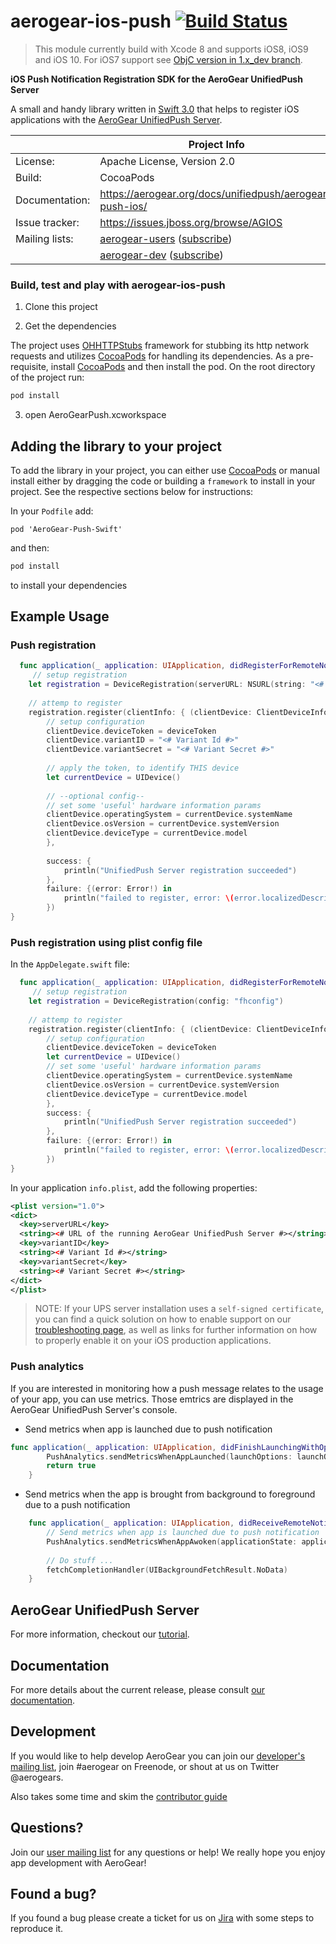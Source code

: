 # aerogear-ios-push [![Build Status](https://travis-ci.org/aerogear/aerogear-ios-push.png)](https://travis-ci.org/aerogear/aerogear-ios-push)

> This module currently build with Xcode 8 and supports iOS8, iOS9 and iOS 10.
> For iOS7 support see [ObjC version in 1.x_dev branch](https://github.com/aerogear/aerogear-ios-push/tree/1.x_dev).

**iOS Push Notification Registration SDK for the AeroGear UnifiedPush Server**

A small and handy library written in [Swift 3.0](https://developer.apple.com/swift/) that helps to register iOS applications with the [AeroGear UnifiedPush Server](https://github.com/aerogear/aerogear-unified-push-server).

|                 | Project Info  |
| --------------- | ------------- |
| License:        | Apache License, Version 2.0  |
| Build:          | CocoaPods  |
| Documentation:  | https://aerogear.org/docs/unifiedpush/aerogear-push-ios/ |
| Issue tracker:  | https://issues.jboss.org/browse/AGIOS  |
| Mailing lists:  | [aerogear-users](http://aerogear-users.1116366.n5.nabble.com/) ([subscribe](https://lists.jboss.org/mailman/listinfo/aerogear-users))  |
|                 | [aerogear-dev](http://aerogear-dev.1069024.n5.nabble.com/) ([subscribe](https://lists.jboss.org/mailman/listinfo/aerogear-dev))  |

### Build, test and play with aerogear-ios-push

1. Clone this project

2. Get the dependencies

The project uses [OHHTTPStubs](https://github.com/AliSoftware/OHHTTPStubs) framework for stubbing its http network requests and utilizes [CocoaPods](http://cocoapods.org) for handling its dependencies. As a pre-requisite, install [CocoaPods](https://guides.cocoapods.org/using/getting-started.html) and then install the pod. On the root directory of the project run:
```bash
pod install
```
3. open AeroGearPush.xcworkspace

## Adding the library to your project 
To add the library in your project, you can either use [CocoaPods](http://cocoapods.org) or manual install either by dragging the code or building a ```framework``` to install in your project. See the respective sections below for instructions:

In your ```Podfile``` add:

```
pod 'AeroGear-Push-Swift'
```

and then:

```bash
pod install
```

to install your dependencies

## Example Usage

### Push registration

```swift
  func application(_ application: UIApplication, didRegisterForRemoteNotificationsWithDeviceToken deviceToken: Data) {
     // setup registration
    let registration = DeviceRegistration(serverURL: NSURL(string: "<# URL of the running AeroGear UnifiedPush Server #>")!)
    
    // attemp to register
    registration.register(clientInfo: { (clientDevice: ClientDeviceInformation!) in
        // setup configuration
        clientDevice.deviceToken = deviceToken
        clientDevice.variantID = "<# Variant Id #>"
        clientDevice.variantSecret = "<# Variant Secret #>"
        
        // apply the token, to identify THIS device
        let currentDevice = UIDevice()
        
        // --optional config--
        // set some 'useful' hardware information params
        clientDevice.operatingSystem = currentDevice.systemName
        clientDevice.osVersion = currentDevice.systemVersion
        clientDevice.deviceType = currentDevice.model
        },
        
        success: {
            println("UnifiedPush Server registration succeeded")
        },
        failure: {(error: Error!) in
            println("failed to register, error: \(error.localizedDescription)")
        })
}
```

### Push registration using plist config file

In the ```AppDelegate.swift``` file:
```swift
  func application(_ application: UIApplication, didRegisterForRemoteNotificationsWithDeviceToken deviceToken: Data) {
     // setup registration
    let registration = DeviceRegistration(config: "fhconfig")
    
    // attemp to register
    registration.register(clientInfo: { (clientDevice: ClientDeviceInformation!) in
        // setup configuration
        clientDevice.deviceToken = deviceToken
        let currentDevice = UIDevice()
        // set some 'useful' hardware information params
        clientDevice.operatingSystem = currentDevice.systemName
        clientDevice.osVersion = currentDevice.systemVersion
        clientDevice.deviceType = currentDevice.model
        },       
        success: {
            println("UnifiedPush Server registration succeeded")
        },
        failure: {(error: Error!) in
            println("failed to register, error: \(error.localizedDescription)")
        })
}
```

In your application ```info.plist```, add the following properties:
```xml
<plist version="1.0">
<dict>
  <key>serverURL</key>
  <string><# URL of the running AeroGear UnifiedPush Server #></string>
  <key>variantID</key>
  <string><# Variant Id #></string>
  <key>variantSecret</key>
  <string><# Variant Secret #></string>
</dict>
</plist>
```

> NOTE: If your UPS server installation uses a ```self-signed certificate```, you can find a quick solution on how to enable support on our [troubleshooting page](https://aerogear.org/docs/unifiedpush/aerogear-push-ios/troubleshooting/#_question_failure_to_connect_when_server_uses_a_self_signed_certificate), as well as links for further information on how to properly enable it on your iOS production applications.

### Push analytics

If you are interested in monitoring how a push message relates to the usage of your app, you can use metrics. Those emtrics are displayed in the AeroGear UnifiedPush Server's console.

* Send metrics when app is launched due to push notification
```swift
func application(_ application: UIApplication, didFinishLaunchingWithOptions launchOptions: [UIApplicationLaunchOptionsKey: Any]?) -> Bool {
        PushAnalytics.sendMetricsWhenAppLaunched(launchOptions: launchOptions)
        return true
    }
```
* Send metrics when the app is brought from background to foreground due to a push notification
```swift
    func application(_ application: UIApplication, didReceiveRemoteNotification userInfo: [AnyHashable: Any], fetchCompletionHandler: @escaping (UIBackgroundFetchResult) -> Void) {
        // Send metrics when app is launched due to push notification
        PushAnalytics.sendMetricsWhenAppAwoken(applicationState: application.applicationState, userInfo: userInfo)
        
        // Do stuff ...
        fetchCompletionHandler(UIBackgroundFetchResult.NoData)
    }
```

## AeroGear UnifiedPush Server

For more information, checkout our [tutorial](http://aerogear.org/docs/unifiedpush/aerogear-push-ios/).

## Documentation

For more details about the current release, please consult [our documentation](https://aerogear.org/docs/unifiedpush/aerogear-push-ios/).

## Development

If you would like to help develop AeroGear you can join our [developer's mailing list](https://lists.jboss.org/mailman/listinfo/aerogear-dev), join #aerogear on Freenode, or shout at us on Twitter @aerogears.

Also takes some time and skim the [contributor guide](http://aerogear.org/docs/guides/Contributing/)

## Questions?

Join our [user mailing list](https://lists.jboss.org/mailman/listinfo/aerogear-users) for any questions or help! We really hope you enjoy app development with AeroGear!

## Found a bug?

If you found a bug please create a ticket for us on [Jira](https://issues.jboss.org/browse/AGIOS) with some steps to reproduce it.
